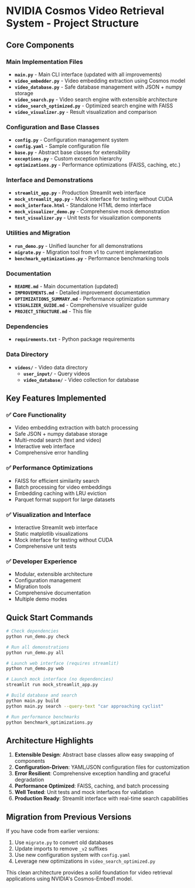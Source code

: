 # NVIDIA Cosmos Video Retrieval System - Project Structure

## Core Components

### Main Implementation Files
- **`main.py`** - Main CLI interface (updated with all improvements)
- **`video_embedder.py`** - Video embedding extraction using Cosmos model
- **`video_database.py`** - Safe database management with JSON + numpy storage
- **`video_search.py`** - Video search engine with extensible architecture
- **`video_search_optimized.py`** - Optimized search engine with FAISS
- **`video_visualizer.py`** - Result visualization and comparison

### Configuration and Base Classes
- **`config.py`** - Configuration management system
- **`config.yaml`** - Sample configuration file
- **`base.py`** - Abstract base classes for extensibility
- **`exceptions.py`** - Custom exception hierarchy
- **`optimizations.py`** - Performance optimizations (FAISS, caching, etc.)

### Interface and Demonstrations
- **`streamlit_app.py`** - Production Streamlit web interface
- **`mock_streamlit_app.py`** - Mock interface for testing without CUDA
- **`mock_interface.html`** - Standalone HTML demo interface
- **`mock_visualizer_demo.py`** - Comprehensive mock demonstration
- **`test_visualizer.py`** - Unit tests for visualization components

### Utilities and Migration
- **`run_demo.py`** - Unified launcher for all demonstrations
- **`migrate.py`** - Migration tool from v1 to current implementation
- **`benchmark_optimizations.py`** - Performance benchmarking tools

### Documentation
- **`README.md`** - Main documentation (updated)
- **`IMPROVEMENTS.md`** - Detailed improvement documentation
- **`OPTIMIZATIONS_SUMMARY.md`** - Performance optimization summary
- **`VISUALIZER_GUIDE.md`** - Comprehensive visualizer guide
- **`PROJECT_STRUCTURE.md`** - This file

### Dependencies
- **`requirements.txt`** - Python package requirements

### Data Directory
- **`videos/`** - Video data directory
  - **`user_input/`** - Query videos
  - **`video_database/`** - Video collection for database

## Key Features Implemented

### ✅ Core Functionality
- Video embedding extraction with batch processing
- Safe JSON + numpy database storage
- Multi-modal search (text and video)
- Interactive web interface
- Comprehensive error handling

### ✅ Performance Optimizations
- FAISS for efficient similarity search
- Batch processing for video embeddings
- Embedding caching with LRU eviction
- Parquet format support for large datasets

### ✅ Visualization and Interface
- Interactive Streamlit web interface
- Static matplotlib visualizations
- Mock interface for testing without CUDA
- Comprehensive unit tests

### ✅ Developer Experience
- Modular, extensible architecture
- Configuration management
- Migration tools
- Comprehensive documentation
- Multiple demo modes

## Quick Start Commands

```bash
# Check dependencies
python run_demo.py check

# Run all demonstrations
python run_demo.py all

# Launch web interface (requires streamlit)
python run_demo.py web

# Launch mock interface (no dependencies)
streamlit run mock_streamlit_app.py

# Build database and search
python main.py build
python main.py search --query-text "car approaching cyclist"

# Run performance benchmarks
python benchmark_optimizations.py
```

## Architecture Highlights

1. **Extensible Design**: Abstract base classes allow easy swapping of components
2. **Configuration-Driven**: YAML/JSON configuration files for customization
3. **Error Resilient**: Comprehensive exception handling and graceful degradation
4. **Performance Optimized**: FAISS, caching, and batch processing
5. **Well Tested**: Unit tests and mock interfaces for validation
6. **Production Ready**: Streamlit interface with real-time search capabilities

## Migration from Previous Versions

If you have code from earlier versions:
1. Use `migrate.py` to convert old databases
2. Update imports to remove `_v2` suffixes
3. Use new configuration system with `config.yaml`
4. Leverage new optimizations in `video_search_optimized.py`

This clean architecture provides a solid foundation for video retrieval applications using NVIDIA's Cosmos-Embed1 model.
